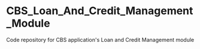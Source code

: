 # CBS_Loan_And_Credit_Management_Module
Code repository for CBS application's Loan and Credit Management module
